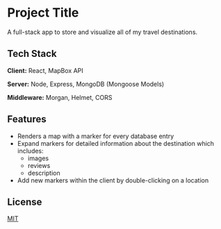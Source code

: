 
# Project Title

A full-stack app to store and visualize all of my travel destinations.


## Tech Stack

**Client:** React, MapBox API

**Server:** Node, Express, MongoDB (Mongoose Models)

**Middleware:** Morgan, Helmet, CORS


## Features

- Renders a map with a marker for every database entry
- Expand markers for detailed information about the destination which includes:
    - images
    - reviews
    - description
- Add new markers within the client by double-clicking on a location


## License

[MIT](https://choosealicense.com/licenses/mit/)

